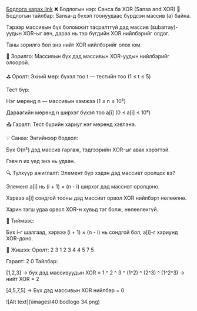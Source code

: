<a href="https://www.hackerrank.com/challenges/sansa-and-xor/problem?isFullScreen=true">Бодлога харах link</a>
❌ Бодлогын нэр: Санса ба XOR (Sansa and XOR)
📘 Бодлогын тайлбар:
Sansa-д бүхэл тоонуудаас бүрдсэн массив (a) байна.

Тэрээр массивын бүх боломжит тасралтгүй дэд массив (subarray)-уудын XOR-ыг авч, дараа нь тэр бүгдийн XOR нийлбэрийг олдог.

Таны зорилго бол энэ нийт XOR нийлбэрийг олох юм.

🎯 Зорилго:
Массивын бүх дэд массивын XOR-уудын нийлбэрийг олоорой.

⛳ Оролт:
Эхний мөр: бүхэл тоо t — тестийн тоо (1 ≤ t ≤ 5)

Тест бүр:

Нэг мөрөнд n — массивын хэмжээ (1 ≤ n ≤ 10⁵)

Дараагийн мөрөнд n ширхэг бүхэл тоо a[i] (0 ≤ a[i] ≤ 10⁸)

📤 Гаралт:
Тест бүрийн хариуг нэг мөрөнд хэвлэнэ.

💡 Санаа:
Энгийнээр бодвол:

Бүх O(n²) дэд массив гаргаж, тэдгээрийн XOR-ыг авах хэрэгтэй.

Гэвч n их үед энэ нь удаан.

🔍 Түлхүүр ажиглалт:
Элемент бүр хэдэн дэд массивт оролцох вэ?

Элемент a[i] нь (i + 1) × (n - i) ширхэг дэд массивт оролцоно.

Хэрвээ a[i] сондгой тооны дэд массивт орвол XOR нийлбэрт нөлөөлнө.

Харин тэгш удаа орвол XOR-н хувьд тэг болж, нөлөөлөхгүй.

🧠 Тиймээс:

Бүх i-г шалгаад, хэрвээ (i + 1) × (n - i) нь сондгой бол, a[i]-г хариунд XOR-доно.

🧮 Жишээ:
Оролт:
2
3
1 2 3
4
4 5 7 5

Гаралт:
2
0
Тайлбар:

[1,2,3]
→ бүх дэд массивуудын XOR = 1 ^ 2 ^ 3 ^ (1^2) ^ (2^3) ^ (1^2^3)
→ нийт XOR = 2

[4,5,7,5]
→ Бүх дэд массивын XOR нийлбэр = 0

![Alt text](\images\40 bodlogo 34.png)